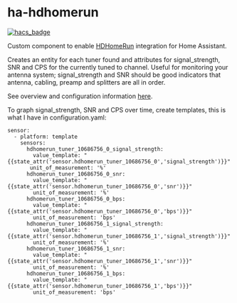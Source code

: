 # ha-hdhomerun
[![hacs_badge](https://img.shields.io/badge/HACS-Default-orange.svg)](https://github.com/custom-components/hacs)

Custom component to enable [HDHomeRun](https://www.silicondust.com/hdhomerun/) integration for Home Assistant.

Creates an entity for each tuner found and attributes for signal_strength, SNR and CPS for the currently tuned to channel.
Useful for monitoring your antenna system; signal_strength and SNR should be good indicators that antenna, cabling, preamp and splitters are all in order.

See overview and configuration information [here](info.md).

To graph signal_strength, SNR and CPS over time, create templates, this is what I have in configuration.yaml:

    sensor:
      - platform: template
        sensors:
          hdhomerun_tuner_10686756_0_signal_strength:
            value_template: "{{state_attr('sensor.hdhomerun_tuner_10686756_0','signal_strength')}}"
           unit_of_measurement: '%'
          hdhomerun_tuner_10686756_0_snr:
            value_template: "{{state_attr('sensor.hdhomerun_tuner_10686756_0','snr')}}"
            unit_of_measurement: '%'
          hdhomerun_tuner_10686756_0_bps:
            value_template: "{{state_attr('sensor.hdhomerun_tuner_10686756_0','bps')}}"
            unit_of_measurement: 'bps'
          hdhomerun_tuner_10686756_1_signal_strength:
            value_template: "{{state_attr('sensor.hdhomerun_tuner_10686756_1','signal_strength')}}"
            unit_of_measurement: '%'
          hdhomerun_tuner_10686756_1_snr:
            value_template: "{{state_attr('sensor.hdhomerun_tuner_10686756_1','snr')}}"
            unit_of_measurement: '%'
          hdhomerun_tuner_10686756_1_bps:
            value_template: "{{state_attr('sensor.hdhomerun_tuner_10686756_1','bps')}}"
            unit_of_measurement: 'bps'

